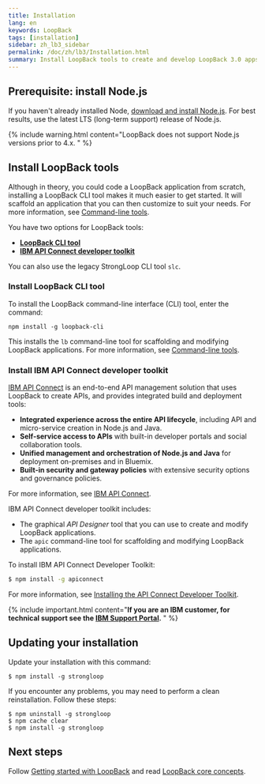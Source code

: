 ```yaml
---
title: Installation
lang: en
keywords: LoopBack
tags: [installation]
sidebar: zh_lb3_sidebar
permalink: /doc/zh/lb3/Installation.html
summary: Install LoopBack tools to create and develop LoopBack 3.0 apps.
---
```


## Prerequisite: install Node.js

If you haven't already installed Node, [download and install Node.js](http://nodejs.org/en/download).  For best results, use the latest LTS (long-term support) release of Node.js.

{% include warning.html content="LoopBack does not support Node.js versions prior to 4.x.
" %}

## Install LoopBack tools

Although in theory, you could code a LoopBack
application from scratch, installing a LoopBack CLI tool makes it much easier to get
started.  It will scaffold an application that you can then customize to suit
your needs.  For more information, see [Command-line tools](Command-line-tools.html).

You have two options for LoopBack tools:

- **[LoopBack CLI tool](#install-loopback-cli-tool)**
- **[IBM API Connect developer toolkit](#install-ibm-api-connect-developer-toolkit)**

You can also use the legacy StrongLoop CLI tool `slc`.

### Install LoopBack CLI tool

To install the LoopBack command-line interface (CLI) tool, enter the command:

```
npm install -g loopback-cli
```

This installs the `lb` command-line tool for scaffolding and modifying LoopBack applications.
For more information, see [Command-line tools](Command-line-tools.html).

### Install IBM API Connect developer toolkit

[IBM API Connect](https://developer.ibm.com/apiconnect/) is an end-to-end API management solution that uses LoopBack to create APIs, and provides integrated build and deployment tools:

- **Integrated experience across the entire API lifecycle**, including API and micro-service creation in Node.js and Java.
-  **Self-service access to APIs** with built-in developer portals and social collaboration tools.
-  **Unified management and orchestration of Node.js and Java** for deployment on-premises and in Bluemix.
-  **Built-in security and gateway policies** with extensive security options and governance policies.

For more information, see [IBM API Connect](https://developer.ibm.com/apiconnect/).


IBM API Connect developer toolkit includes:
  - The graphical _API Designer_ tool that you can use to create and modify LoopBack applications.
  - The `apic` command-line tool for scaffolding and modifying LoopBack applications.

To install IBM API Connect Developer Toolkit:

```sh
$ npm install -g apiconnect
```

For more information, see [Installing the API Connect Developer Toolkit](http://www.ibm.com/support/knowledgecenter/SSFS6T/com.ibm.apic.toolkit.doc/tapim_cli_install.html).

{% include important.html content="**If you are an IBM customer, for technical support see the [IBM Support Portal](http://www-01.ibm.com/support/docview.wss?uid=swg21593214).**
" %}

## Updating your installation

Update your installation with this command:

```
$ npm install -g strongloop
```

If you encounter any problems, you may need to perform a clean reinstallation.  Follow these steps:

```
$ npm uninstall -g strongloop
$ npm cache clear
$ npm install -g strongloop
```

## Next steps

Follow [Getting started with LoopBack](Getting-started-with-LoopBack.html)
and read [LoopBack core concepts](LoopBack-core-concepts).
